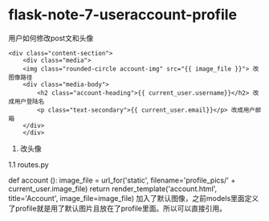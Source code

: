 # flask-note-7-useraccount-profile
用户如何修改post文和头像


    <div class="content-section">
        <div class="media">
        <img class="rounded-circle account-img" src="{{ image_file }}"> 改图像路径
        <div class="media-body">
            <h2 class="account-heading">{{ current_user.username}}</h2> 改成用户登陆名
            <p class="text-secondary">{{ current_user.email}}</p> 改成用户邮箱
        </div>
        </div>

1. 改头像

  1.1 routes.py
  
  def account ():
    image_file = url_for('static', filename='profile_pics/' + current_user.image_file)
    return render_template('account.html', title='Account', image_file=image_file)
    加入了默认图像，之前models里面定义了profile就是用了默认图片且放在了profile里面。所以可以直接引用。





